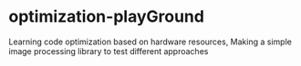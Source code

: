 # optimization-playGround
Learning code optimization based on hardware resources,
Making a simple image processing library to test different approaches
